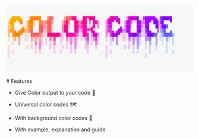 <p>
<img src="https://github.com/basu021/colorcode/blob/master/logo/main.png"><br>

</p>
# Features

- Give Color output to your code 🎨



- Universal color codes 🗺️
- With background color codes 🤗
- With example, explanation and guide
